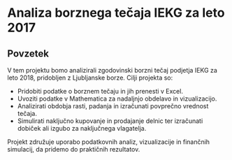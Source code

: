 # Analiza borznega tečaja IEKG za leto 2017

## Povzetek
V tem projektu bomo analizirali zgodovinski borzni tečaj podjetja IEKG za leto 2018, pridobljen z Ljubljanske borze. Cilji projekta so:

- Pridobiti podatke o borznem tečaju in jih prenesti v Excel.
- Uvoziti podatke v Mathematica za nadaljnjo obdelavo in vizualizacijo.
- Analizirati obdobja rasti, padanja in izračunati povprečno vrednost tečaja.
- Simulirati naključno kupovanje in prodajanje delnic ter izračunati dobiček ali izgubo za naključnega vlagatelja.

Projekt združuje uporabo podatkovnih analiz, vizualizacije in finančnih simulacij, da pridemo do praktičnih rezultatov.
